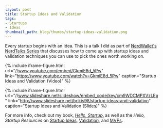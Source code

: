 ```yaml
---
layout: post
title: Startup Ideas and Validation
tags:
- Startups
- Ideas
thumbnail_path: blog/thumbs/startup-ideas-validation.png
---
```


Every startup begins with an idea. This is a talk I did as part of
[NerdWallet's NerdTalks Series](https://www.nerdwallet.com/blog/corporate-news/nerdwallets-speaker-series-nerdtalks/)
that discusses how to come up with startup ideas and validation techniques you
can use to pick the ones worth working on.

{% include iframe-figure.html url="//www.youtube.com/embed/GkmiE8d_5Pw" link="https://www.youtube.com/watch?v=GkmiE8d_5Pw" caption="Startup Ideas and Validation (Video)" %}

{% include iframe-figure.html url="//www.slideshare.net/slideshow/embed_code/key/cm9WDCMPXVzLEg" link="http://www.slideshare.net/brikis98/startup-ideas-and-validation" caption="Startup Ideas and Validation (Slides)" %}

For more info, check out my book,
*[Hello, Startup](http://www.hello-startup.net/?ref=ybrikman-startup-ideas-validation)*,
as well as the *Hello, Startup Resources* on
[Startup Ideas](http://www.hello-startup.net/resources/startup-ideas/?ref=ybrikman-startup-ideas-validation),
[Validation](http://www.hello-startup.net/resources/idea-validation/?ref=ybrikman-startup-ideas-validation), and
[MVPs](http://www.hello-startup.net/resources/mvp/?ref=ybrikman-startup-ideas-validation).